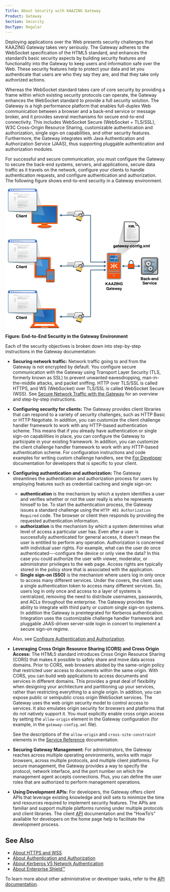 ```yaml
---
Title: About Security with KAAZING Gateway
Product: Gateway
Section: Security
DocType: Regular
---
```


Deploying applications over the Web presents security challenges that KAAZING Gateway takes very seriously. The Gateway adheres to the WebSocket specification of the HTML5 standard, and enhances the standard’s basic security aspects by building security features and functionality into the Gateway to keep users and information safe over the Web. These security features help to protect your data and let you authenticate that users are who they say they are, and that they take only authorized actions.

Whereas the WebSocket standard takes care of core security by providing a frame within which existing security protocols can operate, the Gateway enhances the WebSocket standard to provide a full security solution. The Gateway is a high performance platform that enables full-duplex Web communication between a browser and a back-end service or message broker, and it provides several mechanisms for secure end-to-end connectivity. This includes WebSocket Secure (WebSocket + TLS/SSL), W3C Cross-Origin Resource Sharing, customizable authentication and authorization, single sign-on capabilities, and other security features. Furthermore, the Gateway integrates with Java Authentication and Authorization Service (JAAS), thus supporting pluggable authentication and authorization modules.

For successful and secure communication, you must configure the Gateway to secure the back-end systems, servers, and applications, secure data traffic as it travels on the network, configure your clients to handle authentication requests, and configure authentication and authorization. The following figure shows end-to-end security in a Gateway environment.

![End-to-End Security in a Gateway Environment](../images/figures/ig-figure-cropped-05.png)

**Figure: End-to-End Security in the Gateway Environment**

Each of the security objectives is broken down into step-by-step instructions in the Gateway documentation:

-   **Securing network traffic:** Network traffic going to and from the Gateway is not encrypted by default. You configure secure communication with the Gateway using Transport Layer Security (TLS, formerly known as SSL) to prevent unwanted eavesdropping, man-in-the-middle attacks, and packet sniffing. HTTP over TLS/SSL is called HTTPS, and WS (WebSocket) over TLS/SSL is called WebSocket Secure (WSS). See [Secure Network Traffic with the Gateway](o_tls.md) for an overview and step-by-step instructions.
-   **Configuring security for clients:** The Gateway provides client libraries that can respond to a variety of security challenges, such as HTTP Basic or HTTP Negotiate. In addition, you can customize the client challenge handler framework to work with any HTTP-based authentication scheme. This means that if you already have authentication or single sign-on capabilities in place, you can configure the Gateway to participate in your existing framework. In addition, you can customize the client challenge handler framework to work with any HTTP-based authentication scheme. For configuration instructions and code examples for writing custom challenge handlers, see the [For Developer](../index.md) documentation for developers that is specific to your client.
-   **Configuring authentication and authorization:** The Gateway streamlines the authentication and authorization process for users by employing features such as credential caching and single sign-on:

    -   **authentication** is the mechanism by which a system identifies a user and verifies whether or not the user really is who he represents himself to be. To start the authentication process, the Gateway issues a standard challenge using the `HTTP 401 Authorization Required` code. The browser or client then responds by providing the requested authentication information.
    -   **authorization** is the mechanism by which a system determines what level of access a particular user has. Even after a user is successfully authenticated for general access, it doesn't mean the user is entitled to perform any operation. Authorization is concerned with individual user rights. For example, what can the user do once authenticated---configure the device or only view the data? In this case you could authorize the user with viewer, moderator, or administrator privileges to the web page. Access rights are typically stored in the policy store that is associated with the application.
    -   **Single sign-on (SSO)** is the mechanism where users log in only once to access many different services. Under the covers, the client uses a single authentication token to access many different services. So, users log in only once and access to a layer of systems is centralized, removing the need to distribute usernames, passwords, and ACLs throughout the enterprise. The Gateway provides the ability to integrate with third party or custom single sign-on systems. In addition the Gateway is preintegrated for Kerberos authentication. Integration uses the customizable challenge handler framework and pluggable JAAS-driven server-side login in concert to implement a secure sign-on regime.

    Also, see [Configure Authentication and Authorization](o_auth_configure.md).

-   **Leveraging** **Cross Origin Resource Sharing (CORS) and Cross Origin Access:** The HTML5 standard introduces Cross Origin Resource Sharing (CORS) that makes it possible to safely share and move data across domains. Prior to CORS, web browsers abided by the same-origin policy that restricted user access to documents within the same origin. With CORS, you can build web applications to access documents and services in different domains. This provides a great deal of flexibility when designing your architecture and partitioning up your services, rather than restricting everything to a single origin. In addition, you can expose public or semipublic cross origin WebSocket services. The Gateway uses the web origin security model to control access to services. It also emulates origin security for browsers and platforms that do not natively support it. You must explicitly enable cross origin access by setting the `allow-origin` element in the Gateway configuration (for example, in the `gateway-config.xml` file).

    See the descriptions of the `allow-origin` and `cross-site-constraint` elements in the [Service Reference](../admin-reference/r_configure_gateway_service.md#cross-site-constraint) documentation.

-   **Securing Gateway Management:** For administrators, the Gateway reaches across multiple operating environments, works with major browsers, across multiple protocols, and multiple client platforms. For secure management, the Gateway provides a way to specify the protocol, network interface, and the port number on which the management agent accepts connections. Plus, you can define the user roles that are authorized to perform management operations.
-   **Using Development APIs:** For developers, the Gateway offers client APIs that leverage existing knowledge and skill sets to minimize the time and resources required to implement security features. The APIs are familiar and support multiple platforms running under multiple protocols and client libraries. The client [API](../index.md) documentation and the "HowTo’s" available for developers on the home page help to facilitate the development process.

See Also
------------------------------

-   [About HTTPS and WSS](c_security_https_wss.md)
-   [About Authentication and Authorization](c_auth_about.md)
-   [About Kerberos V5 Network Authentication](c_authentication_kerberos.md)
-   [About Enterprise Shield™](../enterprise-shield/o_enterprise_shield_checklist.md#about-enterprise-shield)

To learn more about other administrative or developer tasks, refer to the [API documentation](../index.md).
